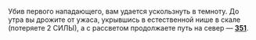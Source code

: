 Убив первого нападающего, вам удается ускользнуть в темноту. До утра вы дрожите от ужаса, укрывшись в естественной нише в скале (потеряете 2 СИЛЫ), а с рассветом продолжаете путь на север — [**351**](#n_351).

